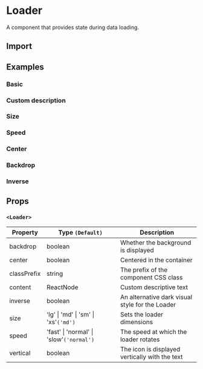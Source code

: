 # Loader

A component that provides state during data loading.

## Import

<!--{include:(components/loader/fragments/import.md)}-->

## Examples

### Basic

<!--{include:`basic.md`}-->

### Custom description

<!--{include:`content.md`}-->

### Size

<!--{include:`size.md`}-->

### Speed

<!--{include:`speed.md`}-->

### Center

<!--{include:`center.md`}-->

### Backdrop

<!--{include:`backdrop.md`}-->

### Inverse

<!--{include:`inverse.md`}-->

## Props

### `<Loader>`

| Property    | Type `(Default)`                                 | Description                                     |
| ----------- | ------------------------------------------------ | ----------------------------------------------- |
| backdrop    | boolean                                          | Whether the background is displayed             |
| center      | boolean                                          | Centered in the container                       |
| classPrefix | string                                           | The prefix of the component CSS class           |
| content     | ReactNode                                        | Custom descriptive text                         |
| inverse     | boolean                                          | An alternative dark visual style for the Loader |
| size        | 'lg' &#124; 'md' &#124; 'sm' &#124; 'xs'`('md')` | Sets the loader dimensions                      |
| speed       | 'fast' &#124; 'normal' &#124; 'slow'`('normal')` | The speed at which the loader rotates           |
| vertical    | boolean                                          | The icon is displayed vertically with the text  |

